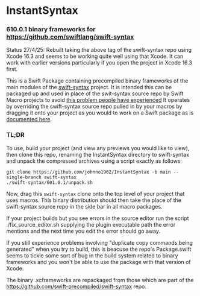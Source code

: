  # InstantSyntax

### 610.0.1 binary frameworks for https://github.com/swiftlang/swift-syntax

Status 27/4/25: Rebuilt taking the above tag of the swift-syntax repo using 
Xcode 16.3 and seems to be working quite well using that Xcode. It can work 
with earlier versions particularly if you open the project in Xcode 16.3 first.

This is a Swift Package containing precompiled binary frameworks of the main 
modules of the [swift-syntax](https://github.com/swiftlang/swift-syntax) project.
It is intended this can be packaged up and used in place of the swit-syntax
source repo by Swift Macro projects to avoid [this problem people have
 experienced](https://forums.swift.org/t/compilation-extremely-slow-since-macros-adoption/67921/65) 
It operates by overriding the swift-syntax source repo pulled in by your macros 
by dragging it onto your project as you would to work on a Swift package as is
[documented here](https://developer.apple.com/documentation/xcode/editing-a-package-dependency-as-a-local-package).

### TL;DR

To use, build your project (and view any previews you would like to view),
then clone this repo, renaming the InstantSyntax directory to swift-syntax 
and unpack the compressed archives using a script exactly as follows:

```
git clone https://github.com/johnno1962/InstantSyntax -b main --single-branch swift-syntax
./swift-syntax/601.0.1/unpack.sh
```

Now, drag this `swift-syntax` clone onto the top level of your project 
that uses macros. This binary distribution should then take the place 
of the swift-syntax source repo in the side bar in all macro packages. 

If your project builds but you see errors in the source editor run the
script ./fix_source_editor.sh supplying the plugin executable path the
error mentions and the next time you edit the error should go away.

If you still experience problems involving "duplicate copy commands
being generated" when you try to build, this is beacuse the repo's
Package.swift seems to tickle some sort of bug in the build system
related to binary frameworks and you won't be able to use the package
with that version of Xcode.

The binary .xcframeworks are repackaged from those which are part
of the https://github.com/swift-precompiled/swift-syntax repo.
